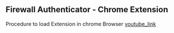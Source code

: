 ## Firewall Authenticator - Chrome Extension  


Procedure to load Extension in chrome Browser  [youtube_link](https://www.youtube.com/watch?v=hIRX1dpfqHc)

